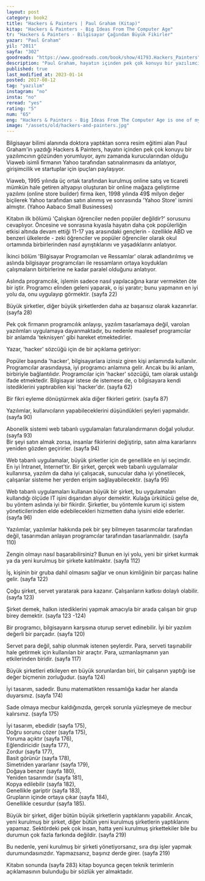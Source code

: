```yaml
---
layout: post  
category: book2  
title: "Hackers & Painters | Paul Graham (Kitap)"  
kitap: "Hackers & Painters - Big Ideas From The Computer Age"  
tr: "Hackers & Painters - Bilgisayar Çağından Büyük Fikirler"  
yazar: "Paul Graham"  
yil: "2011"  
sayfa: "302"  
goodreads: "https://www.goodreads.com/book/show/41793.Hackers_Painters"
description: "Paul Graham, hayatın içinden pek çok konuyu bir yazılımcının gözünden yorumluyor, aynı zamanda kurucularından olduğu Viaweb isimli firmanın Yahoo tarafından satınalınmasını da anlatıyor, girişimcilik ve startuplar için ipuçları paylaşıyor."
published: true
last_modified_at: 2023-01-14
posted: 2017-08-12
tag: "yazılım"
instagram: "no"
insta: "no"
reread: "yes"
rating: "5"
num: "65"
eng: "Hackers & Painters - Big Ideas From The Computer Age is one of my favourite books. The author has a PhD in Computer Science and studied painting afterwards. This book is composed of essays on many different topics, mostly from the perspective of a programmer. He is a terrific writer and tells his own experience in art, hacking and life in general."
image: "/assets/old/hackers-and-painters.jpg"
---
```


Bilgisayar bilimi alanında doktora yaptıktan sonra resim eğitimi alan Paul Graham'in yazdığı Hackers & Painters, hayatın içinden pek çok konuyu bir yazılımcının gözünden yorumluyor, aynı zamanda kurucularından olduğu Viaweb isimli firmanın Yahoo tarafından satınalınmasını da anlatıyor, girişimcilik ve startuplar için ipuçları paylaşıyor. 
  
Viaweb, 1995 yılında üç ortak tarafından kurulmuş online satış ve ticareti mümkün hale getiren altyapıyı oluşturan bir online mağaza geliştirme yazılımı (online store builder) firma iken, 1998 yılında 49$ milyon değer biçilerek Yahoo tarafından satın alınmış ve sonrasında 'Yahoo Store' ismini almıştır. (Yahoo Aabaco Small Businesses)  
  
Kitabın ilk bölümü 'Çalışkan öğrenciler neden popüler değildir?' sorusunu cevaplıyor. Öncesine ve sonrasına kıyasla hayatın daha çok popülerliğin etkisi altında devam ettiği 11-17 yaş arasındaki gençlerin - özellikle ABD ve benzeri ülkelerde - zeki öğrenciler ve popüler öğrenciler olarak okul ortamında birbirlerinden nasıl ayrıştıklarını ve yaşadıklarını anlatıyor.  
  
İkinci bölüm 'Bilgisayar Programcıları ve Ressamlar' olarak adlandırılmış ve aslında bilgisayar programcıları ile ressamların ortaya koydukları çalışmaların birbirlerine ne kadar paralel olduğunu anlatıyor.  
  
Aslında programcılık, işlemin sadece nasıl yapılacağına karar vermekten öte bir iştir. Programcı elinden geleni yaparak, o işi yaratır; bunu yapmanın en iyi yolu da, onu uygulayıp görmektir. (sayfa 22)  
  
Büyük şirketler, diğer büyük şirketlerden daha az başarısız olarak kazanırlar. (sayfa 28)  
  
Pek çok firmanın programcılık anlayışı, yazılım tasarlamaya değil, varolan yazılımları uygulamaya dayanmaktadır, bu nedenle maalesef programcılar bir anlamda 'teknisyen' gibi hareket etmektedirler.  
  
Yazar, 'hacker' sözcüğü için de bir açıklama getiriyor:  
  
Popüler başında 'hacker', bilgisayarlara izinsiz giren kişi anlamında kullanılır. Programcılar arasındaysa, iyi programcı anlamına gelir. Ancak bu iki anlam, birbiriyle bağlantılıdır. Programcılar için 'hacker' sözcüğü, tam olarak ustalığı ifade etmektedir. Bilgisayar istese de istemese de, o bilgisayara kendi istediklerini yaptırabilen kişi 'hacker'dır. (sayfa 62)  
  
Bir fikri eyleme dönüştürmek akla diğer fikirleri getirir. (sayfa 87)  
  
Yazılımlar, kullanıcıların yapabileceklerini düşündükleri şeyleri yapmalıdır. (sayfa 90)  

Abonelik sistemi web tabanlı uygulamaları faturalandırmanın doğal yoludur. (sayfa 93)  
Bir şeyi satın almak zorsa, insanlar fikirlerini değiştirip, satın alma kararlarını yeniden gözden geçirirler. (sayfa 94)  
  
Web tabanlı uygulamalar, büyük şirketler için de genellikle en iyi seçimdir. En iyi İntranet, İnternet'tir. Bir şirket, gerçek web tabanlı uygulamalar kullanırsa, yazılım da daha iyi çalışacak, sunucular daha iyi yönetilecek, çalışanlar sisteme her yerden erişim sağlayabilecektir. (sayfa 95)  
  
Web tabanlı uygulamaları kullanan büyük bir şirket, bu uygulamaları kullandığı ölçüde IT işini dışarıdan alıyor demektir. Kulağa ürkütücü gelse de, bu yöntem aslında iyi bir fikirdir. Şirketler, bu yöntemle kurum içi sistem yöneticilerinden elde edebilecekleri hizmetten daha iyisini elde ederler. (sayfa 96)  
  
Yazılımlar, yazılımlar hakkında pek bir şey bilmeyen tasarımcılar tarafından değil, tasarımdan anlayan programcılar tarafından tasarlanmalıdır. (sayfa 110)  
  
Zengin olmayı nasıl başarabilirsiniz? Bunun en iyi yolu, yeni bir şirket kurmak ya da yeni kurulmuş bir şirkete katılmaktır. (sayfa 112)  
  
İş, kişinin bir gruba dahil olmasını sağlar ve onun kimliğinin bir parçası haline gelir. (sayfa 122)  
  
Çoğu şirket, servet yaratarak para kazanır. Çalışanların katkısı dolaylı olabilir. (sayfa 123)  
  
Şirket demek, halkın istediklerini yapmak amacıyla bir arada çalışan bir grup birey demektir. (sayfa 123 -124)  
  
Bir programcı, bilgisayarın karşısına oturup servet edinebilir. İyi bir yazılım değerli bir parçadır. (sayfa 120)  
  
Servet para değil, sahip olunmak istenen şeylerdir. Para, serveti taşınabilir hale getirmek için kullanılan bir araçtır. Para, uzmanlaşmanın yan etkilerinden biridir. (sayfa 117)  
  
Büyük şirketleri etkileyen en büyük sorunlardan biri, bir çalışanın yaptığı ise değer biçmenin zorluğudur. (sayfa 124)  
  
İyi tasarım, sadedir. Bunu matematikten ressamlığa kadar her alanda duyarsınız. (sayfa 174)

Sade olmaya mecbur kaldığınızda, gerçek sorunla yüzleşmeye de mecbur kalırsınız. (sayfa 175)

İyi tasarım, ebedidir (sayfa 175),  
Doğru sorunu çözer (sayfa 175),  
Yoruma açıktır (sayfa 176),  
Eğlendiricidir (sayfa 177),  
Zordur (sayfa 177),  
Basit görünür (sayfa 178),  
Simetriden yararlanır (sayfa 179),  
Doğaya benzer (sayfa 180),  
Yeniden tasarımdır (sayfa 181),  
Kopya edilebilir (sayfa 182),  
Genellikle gariptir (sayfa 183),  
Grupların içinde ortaya çıkar (sayfa 184),  
Genellikle cesurdur (sayfa 185).  
  
Büyük bir şirket, diğer bütün büyük şirketlerin yaptıklarını yapabilir. Ancak, yeni kurulmuş bir şirket, diğer bütün yeni kurulmuş şirketlerin yaptıklarını yapamaz. Sektördeki pek çok insan, hatta yeni kurulmuş şirkettekiler bile bu durumun çok fazla farkında değildir. (sayfa 219)  
  
Bu nedenle, yeni kurulmuş bir şirketi yönetiyorsanız, sıra dışı işler yapmak durumundasınızdır. Yapmazsanız, başınız derde girer. (sayfa 219)  
  
Kitabın sonunda (sayfa 283) kitap boyunca geçen teknik terimlerin açıklamasının bulunduğu bir sözlük yer almaktadır.  
  
